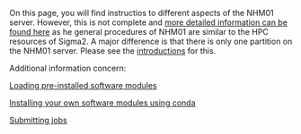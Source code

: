 On this page, you will find instructios to different aspects of the NHM01 server. However, this is not complete and [more detailed information can be found here](https://documentation.sigma2.no/) as he general procedures of NHM01 are similar to the HPC resources of Sigma2. A major difference is that there is only one partition on the NHM01 server. Please see the [introductions](Introductions.md) for this.

Additional information concern:

[Loading pre-installed software modules](Modules.md)

[Installing your own software modules using conda]()

[Submitting jobs](Submitting.md)
